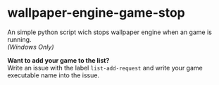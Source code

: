# wallpaper-engine-game-stop
An simple python script wich stops wallpaper engine when an game is running.  
*(Windows Only)*

**Want to add your game to the list?**  
Write an issue with the label `list-add-request` and write your game executable name into the issue.

